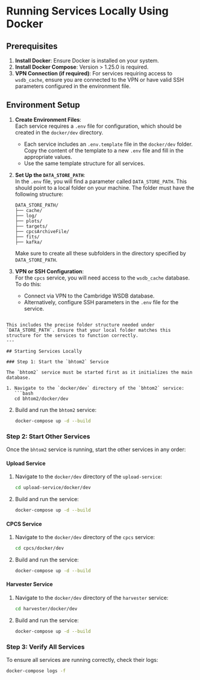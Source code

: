 # Running Services Locally Using Docker

## Prerequisites

1. **Install Docker**: Ensure Docker is installed on your system.  
2. **Install Docker Compose**: Version > 1.25.0 is required.  
3. **VPN Connection (if required)**: For services requiring access to `wsdb_cache`, ensure you are connected to the VPN or have valid SSH parameters configured in the environment file.  

## Environment Setup

1. **Create Environment Files**:  
   Each service requires a `.env` file for configuration, which should be created in the `docker/dev` directory.  

   - Each service includes an `.env.template` file in the `docker/dev` folder. Copy the content of the template to a new `.env` file and fill in the appropriate values.  
   - Use the same template structure for all services.  

2. **Set Up the `DATA_STORE_PATH`**:  
   In the `.env` file, you will find a parameter called `DATA_STORE_PATH`. This should point to a local folder on your machine. The folder must have the following structure:

   ```text
   DATA_STORE_PATH/
   ├── cache/
   ├── log/
   ├── plots/
   ├── targets/
   ├── cpcsArchiveFile/
   ├── fits/
   ├── kafka/
   ```

   Make sure to create all these subfolders in the directory specified by `DATA_STORE_PATH`.

3. **VPN or SSH Configuration**:  
   For the `cpcs` service, you will need access to the `wsdb_cache` database. To do this:  
   - Connect via VPN to the Cambridge WSDB database.  
   - Alternatively, configure SSH parameters in the `.env` file for the service.  
```

This includes the precise folder structure needed under `DATA_STORE_PATH`. Ensure that your local folder matches this structure for the services to function correctly.
---

## Starting Services Locally

### Step 1: Start the `bhtom2` Service  

The `bhtom2` service must be started first as it initializes the main database.  

1. Navigate to the `docker/dev` directory of the `bhtom2` service:  
   ```bash
   cd bhtom2/docker/dev
   ```  
2. Build and run the `bhtom2` service:  
   ```bash
   docker-compose up -d --build
   ```  

### Step 2: Start Other Services  

Once the `bhtom2` service is running, start the other services in any order:  

#### Upload Service  

1. Navigate to the `docker/dev` directory of the `upload-service`:  
   ```bash
   cd upload-service/docker/dev
   ```  
2. Build and run the service:  
   ```bash
   docker-compose up -d --build
   ```  

#### CPCS Service  

1. Navigate to the `docker/dev` directory of the `cpcs` service:  
   ```bash
   cd cpcs/docker/dev
   ```  
2. Build and run the service:  
   ```bash
   docker-compose up -d --build
   ```  

#### Harvester Service  

1. Navigate to the `docker/dev` directory of the `harvester` service:  
   ```bash
   cd harvester/docker/dev
   ```  
2. Build and run the service:  
   ```bash
   docker-compose up -d --build
   ```  

### Step 3: Verify All Services  

To ensure all services are running correctly, check their logs:  
```bash
docker-compose logs -f
```  
